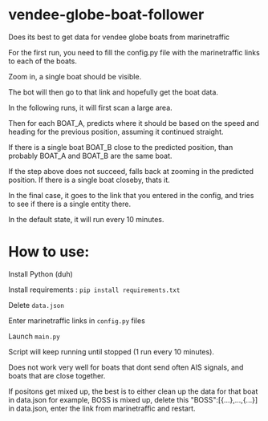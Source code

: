 # vendee-globe-boat-follower
Does its best to get data for vendee globe boats from marinetraffic

For the first run, you need to fill the config.py file with the marinetraffic links to each of the boats.

Zoom in, a single boat should be visible.

The bot will then go to that link and hopefully get the boat data.

In the following runs, it will first scan a large area.

Then for each BOAT_A, predicts where it should be based on the speed and heading for the previous position, assuming it continued straight.

If there is a single boat BOAT_B close to the predicted position, than probably BOAT_A and BOAT_B are the same boat.


If the step above does not succeed, falls back at zooming in the predicted position. If there is a single boat closeby, thats it.

In the final case, it goes to the link that you entered in the config, and tries to see if there is a single entity there.

In the default state, it will run every 10 minutes.

# How to use:
Install Python (duh)

Install requirements : `pip install requirements.txt`

Delete `data.json`

Enter marinetraffic links in `config.py` files

Launch `main.py`

Script will keep running until stopped (1 run every 10 minutes).


Does not work very well for boats that dont send often AIS signals, and boats that are close together.

If positons get mixed up, the best is to either clean up the data for that boat in data.json
for example, BOSS is mixed up, delete this "BOSS":[{...},...,{...}] in data.json, enter the link from marinetraffic and restart.
